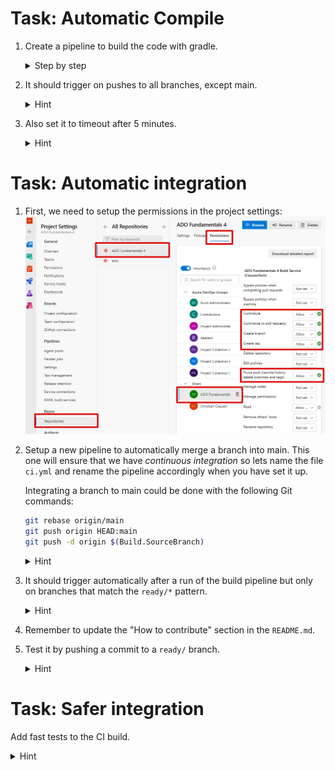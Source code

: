 
# Task: Automatic Compile

1. Create a pipeline to build the code with gradle.

    <details>
      <summary>Step by step</summary>

    1. Create a file called `build.yml` containing this minimal pipeline:

        ```yaml
        trigger:
          - '*'

        pool:
          vmImage: "ubuntu-latest"

        steps:
          - script: |
              echo “Hello, World!”
            displayName: "Print important message"
        ```

    2. Use this step to checkout the code:

        ```yaml
        - checkout: self
        ```

    3. Use this step to run gradle:

        ```yaml
        - task: Gradle@2
          inputs:
            workingDirectory: ""
            gradleWrapperFile: "gradlew"
            gradleOptions: "-Xmx3072m"
            javaHomeOption: "JDKVersion"
            jdkVersionOption: "1.8"
            jdkArchitectureOption: "x64"
            publishJUnitResults: true
            testResultsFiles: "**/TEST-*.xml"
            tasks: "build"
        ```

    4. Go to Pipelines.
    5. Click "New pipeline".
    6. Click "Azure Repos Git (YAML)".
    7. Select the correct repo.
    8. Click "Existing Azure Pipeline YAML file".
    9. Select the YAML file, then "Continue".
    10. Click the down-arrow next to "Run" and hit "Save".
    11. Click the three dots in the upper right, and hit "Rename/move".
    12. Call it "build".
    </details>

2. It should trigger on pushes to all branches, except main.

    <details>
      <summary>Hint</summary>

    ```yaml
    trigger:
      branches:
        exclude:
          - main
    ```

    </details>

3. Also set it to timeout after 5 minutes.

    <details>
      <summary>Hint</summary>

    ```yaml
    jobs:
      - job: Test
        timeoutInMinutes: 5
    ```

    Important: `steps` needs to be indented to the same level as `timeoutInMinutes`.
    </details>

# Task: Automatic integration

1. First, we need to setup the permissions in the project settings:
   ![ADO Team permissions screenshot](settings.png)

2. Setup a new pipeline to automatically merge a branch into main.
   This one will ensure that we have _continuous integration_ so lets name
   the file `ci.yml` and rename the pipeline accordingly when you have set it up.

   Integrating a branch to main could be done with the following Git commands:

    ```sh
    git rebase origin/main
    git push origin HEAD:main
    git push -d origin $(Build.SourceBranch)
    ```

    <details>
      <summary>Hint</summary>

    ```yaml
    - checkout: self
      persistCredentials: true
    ```

    </details>

3. It should trigger automatically after a run of the build pipeline
   but only on branches that match the `ready/*` pattern.

    <details>
      <summary>Hint</summary>

    ```yaml
    trigger: none
    resources:
      pipelines:
        - pipeline: name
          source: build
          trigger:
            branches:
              - ready/*
    ```

    </details>

4. Remember to update the "How to contribute" section in the `README.md`.
5. Test it by pushing a commit to a `ready/` branch.

    <details>
      <summary>Hint</summary>

    ```sh
    git push origin HEAD:ready/[BRANCH]
    ```

    </details>

# Task: Safer integration

Add fast tests to the CI build.

<details>
  <summary>Hint</summary>

In the `build.yml` change

```yaml
tasks: "build"
```

into

```yaml
tasks: "test"
```

</details>

